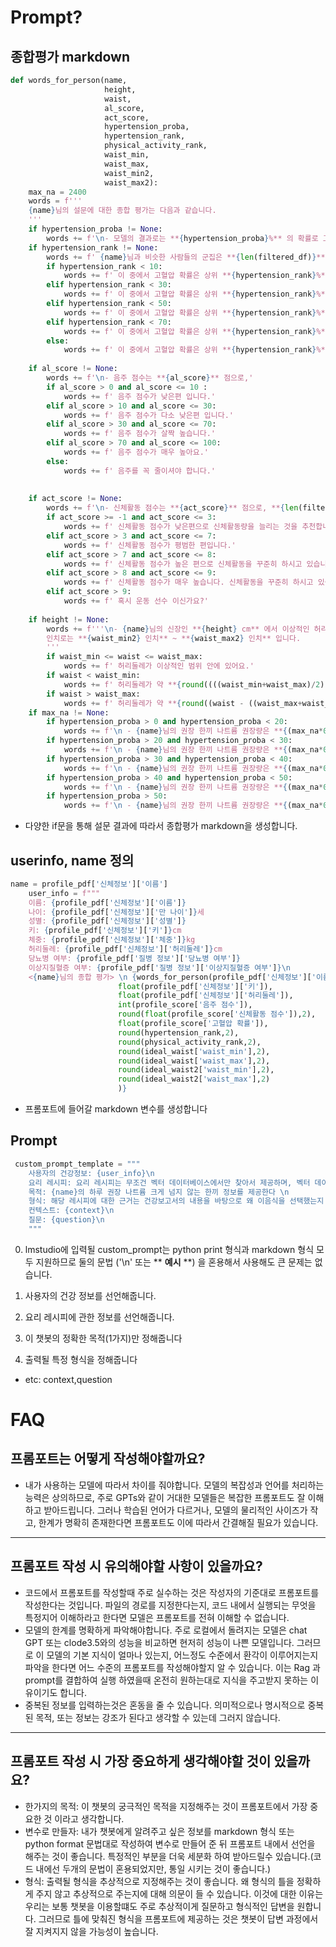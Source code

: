 # Prompt?

## 종합평가 markdown
```python
def words_for_person(name,
                     height,
                     waist,
                     al_score,
                     act_score,
                     hypertension_proba,
                     hypertension_rank,
                     physical_activity_rank,
                     waist_min,
                     waist_max,
                     waist_min2,
                     waist_max2):
    max_na = 2400
    words = f'''
    {name}님의 설문에 대한 종합 평가는 다음과 같습니다.
    '''
    if hypertension_proba != None:
        words += f'\n- 모델의 결과로는 **{hypertension_proba}%** 의 확률로 고혈압 위험이 있으며,'
    if hypertension_rank != None:
        words += f' {name}님과 비슷한 사람들의 군집은 **{len(filtered_df)}** 명입니다. '
        if hypertension_rank < 10:
            words += f' 이 중에서 고혈압 확률은 상위 **{hypertension_rank}%** 입니다. 고혈압에 필히 주의가 필요합니다.'
        elif hypertension_rank < 30:
            words += f' 이 중에서 고혈압 확률은 상위 **{hypertension_rank}%** 입니다. 고혈압에 주의가 필요할수도 있어요.'
        elif hypertension_rank < 50:
            words += f' 이 중에서 고혈압 확률은 상위 **{hypertension_rank}%** 입니다. 고혈압에 주의가 필요해요.'
        elif hypertension_rank < 70:
            words += f' 이 중에서 고혈압 확률은 상위 **{hypertension_rank}%** 입니다. 나름 건강하신 상태 입니다.'
        else:
            words += f' 이 중에서 고혈압 확률은 상위 **{hypertension_rank}%** 입니다. 매우 건강하신 상태입니다.'
    
    if al_score != None:
        words += f'\n- 음주 점수는 **{al_score}** 점으로,'
        if al_score > 0 and al_score <= 10 :
            words += f' 음주 점수가 낮은편 입니다.'
        elif al_score > 10 and al_score <= 30:
            words += f' 음주 점수가 다소 낮은편 입니다.'
        elif al_score > 30 and al_score <= 70:
            words += f' 음주 점수가 살짝 높습니다.'
        elif al_score > 70 and al_score <= 100:
            words += f' 음주 점수가 매우 높아요.'
        else:
            words += f' 음주를 꼭 줄이셔야 합니다.'
    
    
    if act_score != None:
        words += f'\n- 신체활동 점수는 **{act_score}** 점으로, **{len(filtered_df)}명** 의 사람들 중에서 상위 **{physical_activity_rank}%** 입니다.'
        if act_score >= -1 and act_score <= 3:
            words += f' 신체활동 점수가 낮은편으로 신체활동량을 늘리는 것을 추천합니다.'
        elif act_score > 3 and act_score <= 7:
            words += f' 신체활동 점수가 평범한 편입니다.'
        elif act_score > 7 and act_score <= 8:
            words += f' 신체활동 점수가 높은 편으로 신체활동을 꾸준히 하시고 있습니다.'
        elif act_score > 8 and act_score <= 9:
            words += f' 신체활동 점수가 매우 높습니다. 신체활동을 꾸준히 하시고 있습니다.'
        elif act_score > 9:
            words += f' 혹시 운동 선수 이신가요?'
                
    if height != None:
        words += f'''\n- {name}님의 신장인 **{height} cm** 에서 이상적인 허리둘레는 **{waist_min} cm** ~ **{waist_max} cm** 입니다.
        인치로는 **{waist_min2} 인치** ~ **{waist_max2} 인치** 입니다.
        '''
        if waist_min <= waist <= waist_max:
            words += f' 허리둘레가 이상적인 범위 안에 있어요.'
        if waist < waist_min:
            words += f' 허리둘레가 약 **{round((((waist_min+waist_max)/2) - waist),2)} cm** 벗어났습니다.(약 **{round(((waist_min+waist_max)/2 - waist)/2.54,2)}** 인치)'
        if waist > waist_max:
            words += f' 허리둘레가 약 **{round((waist - ((waist_max+waist_min)/2)),2)} cm** 줄여야합니다.(약 **{round((waist - ((waist_max+waist_min)/2))/2.54,2)}** 인치)'
    if max_na != None:
        if hypertension_proba > 0 and hypertension_proba < 20:
            words += f'\n - {name}님의 권장 한끼 나트륨 권장량은 **{(max_na*0.9)/3}mg** 입니다.'
        if hypertension_proba > 20 and hypertension_proba < 30:
            words += f'\n - {name}님의 권장 한끼 나트륨 권장량은 **{(max_na*0.8)/3}mg** 입니다.'
        if hypertension_proba > 30 and hypertension_proba < 40:
            words += f'\n - {name}님의 권장 한끼 나트륨 권장량은 **{(max_na*0.7)/3}mg** 입니다.'
        if hypertension_proba > 40 and hypertension_proba < 50:
            words += f'\n - {name}님의 권장 한끼 나트륨 권장량은 **{(max_na*0.6)/3}mg** 입니다.'
        if hypertension_proba > 50:
            words += f'\n - {name}님의 권장 한끼 나트륨 권장량은 **{(max_na*0.5)/3}mg** 입니다.'
```
- 다양한 if문을 통해 설문 결과에 따라서 종합평가 markdown을 생성합니다.



## userinfo, name 정의
```python
name = profile_pdf['신체정보']['이름']
    user_info = f"""
    이름: {profile_pdf['신체정보']['이름']}
    나이: {profile_pdf['신체정보']['만 나이']}세
    성별: {profile_pdf['신체정보']['성별']}
    키: {profile_pdf['신체정보']['키']}cm
    체중: {profile_pdf['신체정보']['체중']}kg
    허리둘레: {profile_pdf['신체정보']['허리둘레']}cm
    당뇨병 여부: {profile_pdf['질병 정보']['당뇨병 여부']}
    이상지질혈증 여부: {profile_pdf['질병 정보']['이상지질혈증 여부']}\n
    <{name}님의 종합 평가> \n {words_for_person(profile_pdf['신체정보']['이름'],
                        float(profile_pdf['신체정보']['키']),
                        float(profile_pdf['신체정보']['허리둘레']),
                        int(profile_score['음주 점수']),
                        round(float(profile_score['신체활동 점수']),2),
                        float(profile_score['고혈압 확률']),
                        round(hypertension_rank,2),
                        round(physical_activity_rank,2),
                        round(ideal_waist['waist_min'],2),
                        round(ideal_waist['waist_max'],2),
                        round(ideal_waist2['waist_min'],2),
                        round(ideal_waist2['waist_max'],2)
                        )}
```
- 프롬포트에 들어갈 markdown 변수를 생성합니다


## Prompt


```python
 custom_prompt_template = """
    사용자의 건강정보: {user_info}\n
    요리 레시피: 요리 레시피는 무조건 벡터 데이터베이스에서만 찾아서 제공하며, 벡터 데이터베이스에 없는 요리 레시피는 제공하지 않는다.\n
    목적: {name}의 하루 권장 나트륨 크게 넘지 않는 한끼 정보를 제공한다 \n 
    형식: 해당 레시피에 대한 근거는 건강보고서의 내용을 바탕으로 왜 이음식을 선택했는지 설명한다.\n
    컨텍스트: {context}\n
    질문: {question}\n
    """
```
0. lmstudio에 입력될 custom_prompt는 python print 형식과 markdown 형식 모두 지원하므로 둘의 문법 ('\n' 또는 ** **예시** **) 을 혼용해서 사용해도 큰 문제는 없습니다. 

1. 사용자의 건강 정보를 선언해줍니다.
2. 요리 레시피에 관한 정보를 선언해줍니다.
3. 이 챗봇의 정확한 목적(1가지)만 정해줍니다
4. 출력될 특정 형식을 정해줍니다

- etc: context,question

  




# FAQ

## 프롬포트는 어떻게 작성해야할까요?

- 내가 사용하는 모델에 따라서 차이를 줘야합니다. 모델의 복잡성과 언어를 처리하는 능력은 상의하므로, 주로 GPTs와 같이 거대한 모델들은 복잡한 프롬포트도 잘 이해하고 받아드립니다. 그러나 학습된 언어가 다르거나, 모델의 물리적인 사이즈가 작고, 한계가 명확히 존재한다면 프롬포트도 이에 따라서 간결해질 필요가 있습니다.

---

## 프롬포트 작성 시 유의해야할 사항이 있을까요?

- 코드에서 프롬포트를 작성할때 주로 실수하는 것은 작성자의 기준대로 프롬포트를 작성한다는 것입니다. 파일의 경로를 지정한다는지, 코드 내에서 실행되는 무엇을 특정지어 이해하라고 한다면 모델은 프롬포트를 전혀 이해할 수 없습니다.
- 모델의 한계를 명확하게 파악해야합니다. 주로 로컬에서 돌려지는 모델은 chat GPT 또는 clode3.5와의 성능을 비교하면 현저히 성능이 나쁜 모델입니다. 그러므로 이 모델의 기본 지식이 얼마나 있는지, 어느정도 수준에서 환각이 이루어지는지 파악을 한다면 어느 수준의 프롬포트를 작성해야할지 알 수 있습니다. 이는 Rag 과 prompt를 결합하여 실행 하였을때 온전히 원하는대로 지식을 주고받지 못하는 이유이기도 합니다.
- 중복된 정보를 입력하는것은 혼동을 줄 수 있습니다. 의미적으로나 명시적으로 중복된 목적, 또는 정보는 강조가 된다고 생각할 수 있는데 그러지 않습니다. 

---

## 프롬포트 작성 시 가장 중요하게 생각해야할 것이 있을까요?
- 한가지의 목적: 이 챗봇의 궁극적인 목적을 지정해주는 것이 프롬포트에서 가장 중요한 것 이라고 생각합니다.
- 변수로 만들자: 내가 챗봇에게 알려주고 싶은 정보를 markdown 형식 또는 python format 문법대로 작성하여 변수로 만들어 준 뒤 프롬포트 내에서 선언을 해주는 것이 좋습니다. 특정적인 부분을 더욱 세분화 하여 받아드릴수 있습니다.(코드 내에선 두개의 문법이 혼용되었지만, 통일 시키는 것이 좋습니다.)
- 형식: 출력될 형식을 추상적으로 지정해주는 것이 좋습니다. 왜 형식의 틀을 정확하게 주지 않고 추상적으로 주는지에 대해 의문이 들 수 있습니다. 이것에 대한 이유는 우리는 보통 챗봇을 이용할떄도 주로 추상적이게 질문하고 형식적인 답변을 원합니다. 그러므로 틀에 맞춰진 형식을 프롬포트에 제공하는 것은 챗봇이 답변 과정에서 잘 지켜지지 않을 가능성이 높습니다.
